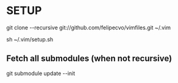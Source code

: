 # SETUP

git clone --recursive git://github.com/felipecvo/vimfiles.git ~/.vim

sh ~/.vim/setup.sh

## Fetch all submodules (when not recursive)

  git submodule update --init
